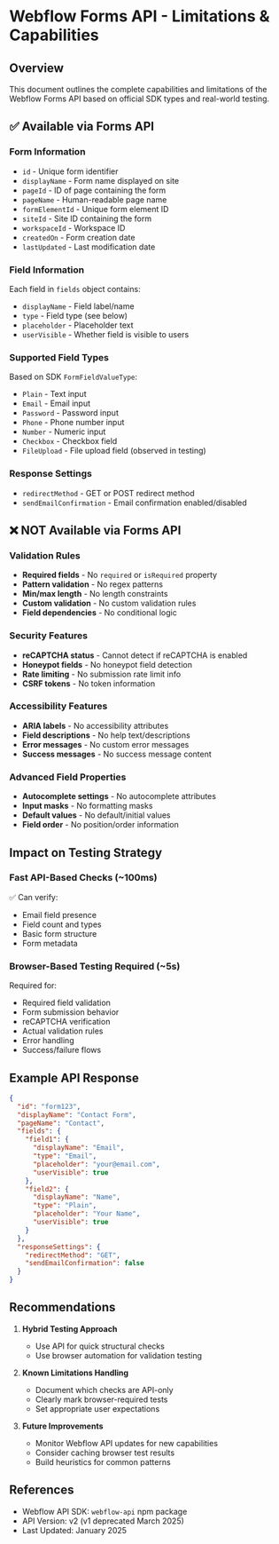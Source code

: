 # Webflow Forms API - Limitations & Capabilities

## Overview
This document outlines the complete capabilities and limitations of the Webflow Forms API based on official SDK types and real-world testing.

## ✅ Available via Forms API

### Form Information
- `id` - Unique form identifier
- `displayName` - Form name displayed on site
- `pageId` - ID of page containing the form
- `pageName` - Human-readable page name
- `formElementId` - Unique form element ID
- `siteId` - Site ID containing the form
- `workspaceId` - Workspace ID
- `createdOn` - Form creation date
- `lastUpdated` - Last modification date

### Field Information
Each field in `fields` object contains:
- `displayName` - Field label/name
- `type` - Field type (see below)
- `placeholder` - Placeholder text
- `userVisible` - Whether field is visible to users

### Supported Field Types
Based on SDK `FormFieldValueType`:
- `Plain` - Text input
- `Email` - Email input
- `Password` - Password input
- `Phone` - Phone number input
- `Number` - Numeric input
- `Checkbox` - Checkbox field
- `FileUpload` - File upload field (observed in testing)

### Response Settings
- `redirectMethod` - GET or POST redirect method
- `sendEmailConfirmation` - Email confirmation enabled/disabled

## ❌ NOT Available via Forms API

### Validation Rules
- **Required fields** - No `required` or `isRequired` property
- **Pattern validation** - No regex patterns
- **Min/max length** - No length constraints
- **Custom validation** - No custom validation rules
- **Field dependencies** - No conditional logic

### Security Features
- **reCAPTCHA status** - Cannot detect if reCAPTCHA is enabled
- **Honeypot fields** - No honeypot field detection
- **Rate limiting** - No submission rate limit info
- **CSRF tokens** - No token information

### Accessibility Features
- **ARIA labels** - No accessibility attributes
- **Field descriptions** - No help text/descriptions
- **Error messages** - No custom error messages
- **Success messages** - No success message content

### Advanced Field Properties
- **Autocomplete settings** - No autocomplete attributes
- **Input masks** - No formatting masks
- **Default values** - No default/initial values
- **Field order** - No position/order information

## Impact on Testing Strategy

### Fast API-Based Checks (~100ms)
✅ Can verify:
- Email field presence
- Field count and types
- Basic form structure
- Form metadata

### Browser-Based Testing Required (~5s)
Required for:
- Required field validation
- Form submission behavior
- reCAPTCHA verification
- Actual validation rules
- Error handling
- Success/failure flows

## Example API Response

```json
{
  "id": "form123",
  "displayName": "Contact Form",
  "pageName": "Contact",
  "fields": {
    "field1": {
      "displayName": "Email",
      "type": "Email",
      "placeholder": "your@email.com",
      "userVisible": true
    },
    "field2": {
      "displayName": "Name",
      "type": "Plain",
      "placeholder": "Your Name",
      "userVisible": true
    }
  },
  "responseSettings": {
    "redirectMethod": "GET",
    "sendEmailConfirmation": false
  }
}
```

## Recommendations

1. **Hybrid Testing Approach**
   - Use API for quick structural checks
   - Use browser automation for validation testing

2. **Known Limitations Handling**
   - Document which checks are API-only
   - Clearly mark browser-required tests
   - Set appropriate user expectations

3. **Future Improvements**
   - Monitor Webflow API updates for new capabilities
   - Consider caching browser test results
   - Build heuristics for common patterns

## References
- Webflow API SDK: `webflow-api` npm package
- API Version: v2 (v1 deprecated March 2025)
- Last Updated: January 2025